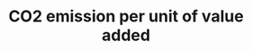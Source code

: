 ---
actual_indicator_available: Total Energy CO2 Emissions per Real Dollar of GDP
actual_indicator_available_description: Metric Tons Carbon Dioxide per Million Chained
  (2009) Dollars
data_non_statistical: false
date_metadata_updated: '2017-09-21'
date_of_national_source_publication: AUGUST 2017
disaggregation_categories: N/A
disaggregation_geography: National
goal_meta_link: http://unstats.un.org/sdgs/files/metadata-compilation/Metadata-Goal-9.pdf
goal_meta_link_page: 8
graph: longitudinal
graph_status_notes: Graphed
graph_title: Carbon Dioxide Emissions in Metric Tons per Million Chained (2009) Dollars
graph_type: line
graph_type_description: Line graph
has_metadata: true
indicator: 9.4.1
indicator_definition: CO2 emission per unit of value added is a ratio indicator between
  the carbon emission and value added. Carbon emission is estimated from the data
  on energy consumption.
indicator_name: CO2 emission per unit of value added
indicator_sort_order: 09.04.01
indicator_variable: co2_emsns_mtrc_tns_mln_usd
layout: indicator
periodicity: Annual
permalink: /9-4-1/
published: true
rationale_interpretation: Carbon emission per unit of value added is a universal indicator
  for measuring the impact of industrial production on environment. It captures the
  intensity of energy use, energy efficiency of production technology and most importantly
  use of fossil fuels. This indicator can also be presented as CO2 emission per unit
  of output.
reporting_status: complete
scheduled_update_by_national_source: MARCH 2018
sdg_goal: 9
source_active_1: true
source_agency_staff_email_1: maggie.woodward@eia.gov
source_agency_staff_name_1: Maggie Woodward
source_agency_survey_dataset_1: 'Energy Information Administration '
source_notes_1: null
source_title_1: null
source_url_1: http://www.eia.gov/totalenergy/data/monthly/
target: By 2030, upgrade infrastructure and retrofit industries to make them sustainable,
  with increased resource-use efficiency and greater adoption of clean and environmentally
  sound technologies and industrial processes, with all countries taking action in
  accordance with their respective capabilities.
target_id: '9.4'
time_period: 1949-present available
title: CO2 emission per unit of value added
un_custodial_agency: 'UNIDO, IEA (Partnering Agencies: UNEP)'
un_designated_tier: '1'
unit_of_measure: Metric Tons Carbon Dioxide per Million Chained (2009) Dollars
us_method_of_computation: Published in Table 1.7 Primary Energy Consumption, Energy
  Expenditures, and Carbon Dioxide Emissions Indicators from the Monthly Energy Review
variable_description: null
variable_notes: null
---
